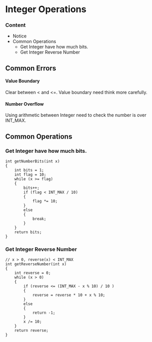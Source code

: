 # Integer Operations

### Content

- Notice
- Common Operations
  - Get Integer have how much bits.
  - Get Integer Reverse Number



## Common Errors

#### Value Boundary

Clear between < and <=. Value boundary need think more carefully.

#### Number Overflow

Using arithmetic between Integer need to check the number is over INT_MAX.



## Common Operations

### Get Integer have how much bits.

```
int getNumberBits(int x)
{
    int bits = 1;
    int flag = 10;
    while (x >= flag)
    {
        bits++;
        if (flag < INT_MAX / 10)
        {
            flag *= 10;
        }
        else
        {
            break;
        }
    }
    return bits;
}
```

### Get Integer Reverse Number

```
// x > 0, reverse(x) < INT_MAX
int getReverseNumber(int x)
{
	int reverse = 0;
	while (x > 0)
	{
		if (reverse <= (INT_MAX - x % 10) / 10 )
		{
			reverse = reverse * 10 + x % 10;
		}
		else
		{
			return -1;
		}
		x /= 10;
	}
	return reverse;
}
```

